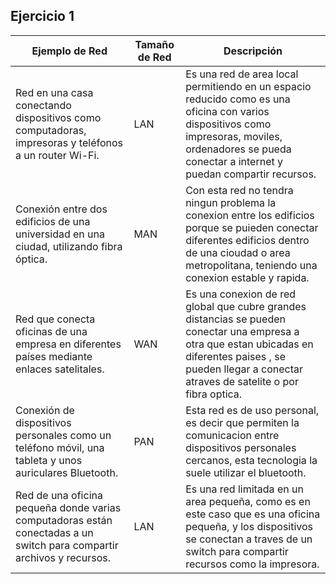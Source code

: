 ## Ejercicio 1  

| Ejemplo de Red | Tamaño de Red | Descripción |
|-----------------|---------------|-------------|
|Red en una casa conectando dispositivos como computadoras, impresoras y teléfonos a un router Wi-Fi.|LAN|Es una red de area local permitiendo en un espacio reducido como es una oficina con varios dispositivos como impresoras, moviles, ordenadores se pueda conectar a internet y puedan compartir recursos.|
|Conexión entre dos edificios de una universidad en una ciudad, utilizando fibra óptica.|MAN|Con esta red no tendra ningun problema la conexion entre los edificios porque se puieden conectar diferentes edificios dentro de una cioudad o area metropolitana, teniendo una conexion estable y rapida.|
|Red que conecta oficinas de una empresa en diferentes países mediante enlaces satelitales.|WAN|Es una conexion de red global que cubre grandes distancias se pueden conectar una empresa a otra que estan ubicadas en diferentes paises , se pueden llegar a conectar atraves de satelite o por fibra optica.|
|Conexión de dispositivos personales como un teléfono móvil, una tableta y unos auriculares Bluetooth.|PAN|Esta red es de uso personal, es decir que permiten la comunicacion entre dispositivos personales cercanos, esta tecnologia la suele utilizar el bluetooth.|
|Red de una oficina pequeña donde varias computadoras están conectadas a un switch para compartir archivos y recursos.|LAN|Es una red limitada en un area pequeña, como es en este caso que es una oficina pequeña, y los dispositivos se conectan a traves de un switch para compartir recursos como la impresora.|
